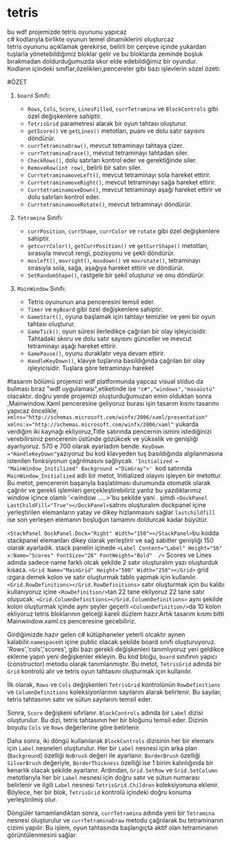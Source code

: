 # tetris
bu wdf projemizde tetris oyununu yapıcaz
<br>
c# kodlarıyla birlikte oyunun temel dinamiklerini oluşturcaz
<br>
tetris oyununu açıklamak gerekirse, belirli bir çerçeve içinde yukardan tuşlarla yönetebildiğimiz bloklar gelir ve bu bloklarda zeminde boşluk bırakmadan doldurduğumuzda skor elde edebildiğimiz bir oyundur.
<br>
Kodların içindeki sınıflar,özelikleri,pencereler gibi bazı işlevlerin sözel özeti:

#ÖZET
1. `board` Sınıfı:
   - `Rows`, `Cols`, `Score`, `LinesFilled`, `currTetramina` ve `BlockControls` gibi özel değişkenlere sahiptir.
   - `TetrisGrid` parametresi alarak bir oyun tahtası oluşturur.
   - `getScore()` ve `getLines()` metotları, puanı ve dolu satır sayısını döndürür.
   - `currTetraminaDraw()`, mevcut tetraminayı tahtaya çizer.
   - `currTetraminaErase()`, mevcut tetraminayı tahtadan siler.
   - `CheckRows()`, dolu satırları kontrol eder ve gerektiğinde siler.
   - `RemoveRow(int row)`, belirli bir satırı siler.
   - `CurrtetraminamoveLeft()`, mevcut tetraminayı sola hareket ettirir.
   - `CurrtetraminamoveRight()`, mevcut tetraminayı sağa hareket ettirir.
   - `CurrtetraminamoveDown()`, mevcut tetraminayı aşağı hareket ettirir ve dolu satırları kontrol eder.
   - `CurrtetraminamoveRotate()`, mevcut tetraminayı döndürür.

2. `Tetramina` Sınıfı:
   - `currPosition`, `currShape`, `currColor` ve `rotate` gibi özel değişkenlere sahiptir.
   - `getcurrColor()`, `getCurrPosition()` ve `getCurrShape()` metotları, sırasıyla mevcut rengi, pozisyonu ve şekli döndürür.
   - `movleft()`, `movright()`, `movdown()` ve `movrotate()`, tetraminayı sırasıyla sola, sağa, aşağıya hareket ettirir ve döndürür.
   - `SetRandomShape()`, rastgele bir şekil oluşturur ve onu döndürür.

3. `MainWindow` Sınıfı:
   - Tetris oyununun ana penceresini temsil eder.
   - `Timer` ve `myBoard` gibi özel değişkenlere sahiptir.
   - `GameStart()`, oyuna başlamak için tahtayı temizler ve yeni bir oyun tahtası oluşturur.
   - `GameTick()`, oyun süresi ilerledikçe çağrılan bir olay işleyicisidir. Tahtadaki skoru ve dolu satır sayısını günceller ve mevcut tetraminayı aşağı hareket ettirir.
   - `GamePause()`, oyunu duraklatır veya devam ettirir.
   - `HandleKeyDown()`, klavye tuşlarına basıldığında çağrılan bir olay işleyicisidir. Tuşlara göre tetraminayı hareket

#tasarım bölümü
projemizi wdf platformunda yapcaz visual stiduo da bulması biraz "wdf uygulaması",etiketinde ise `"c#","windows","masaüstü"` olacaktır.
doğru yerde projemizi oluşturduğumuzan emin olduktan sonra ,Mainwindow.Xaml penceresine geliyoruz burası işin tasarım kısmı tasarımı yapıcaz öncelikle,
`xmlns="http://schemas.microsoft.com/winfx/2006/xaml/presentation"`
`xmlns:x="http://schemas.microsoft.com/winfx/2006/xaml"`
yukarda verdiğim iki kaynağı ekliyoruz,Title satırında pencernin ismini istediğinizi verebilirsiniz pencerenin üstünde gözükcek ve yükselik ve genişliği ayarlıyoruz.
570 e 700 olarak ayarladım bende.
`KeyDown ="HandleKeyDown"`yazıyoruz bu kod klavyeden tuş basıldığında algılanmasına istenilen fonksiyonun çağrılmasını sağlıycak.
`'Initialized = "MainWindow_Initilized" Background ="DimGray">' `kod satırında
`MainWindow_Initialized` adlı bir metot, Initialized olayını işleyen bir metottur. Bu metot, pencerenin başarıyla başlatılması durumunda otomatik olarak çağrılır ve gerekli işlemleri gerçekleştirebiliriz.yanlız bu yazdıklarımız window içince olamlı '<window .....>'bu şekilde yani .
şimdi `<DockPanel LastChildFill="True"></DockPanel>`satrını oluşturalım dockpanel içine yerleştirilen elemanların yatay ve dikey hizlanmasını sağlar `lastchildfill` ise
son yerleşen elemanın boşluğun tamamnı doldurcak kadar büyütür.

`<StackPanel DockPanel.Dock="Right" Width="150"></StackPanel>`bu kodda  stackpanel elemanları dikey olarak yerleştirir ve sağ sabitler genişliği 150 olarak ayarladık.
stack panelin içinede `<Label Content="Label" Height="56" x:Name="Scores" FontSize="28" FontWeight="Bold"  />` Scores ve Lines adında sadece name farklı olcak şekilde 2 satır oluşturalım yazı oluşturduk kısaca.
`<Grid Name="MainGrid" Height="500" Width="250"></Grid>` grid ızgara demek kolon ve satır oluşturmak tablo yapmak için kullanılır.
`<Grid.RowDefinitions></Grid.RowDefinitions>` satır oluşturmak için bu kalıbı kullanıyoruz içine `<RowDefinition/>`tan 22 tane ekliyoruz 22 tane satır oluşucak.
`<Grid.ColumnDefinitions></Grid.ColumnDefinitions>` aynı şekilde kolon oluşturmak içinde aynı şeyler geçerli `<ColumnDefinition/>`da 10 kolon ekliyoruz tetris bloklarının gelceği kareli düzlem hazır.Artık tasarım kısmı bitti Mainwindow.xaml.cs penceresine gecebiliriz.
   
 
Girdiğimizde hazır gelen c# kütüphaneler yeterli olcaktır aynen kalabilir.`namespace`in içine public olacak şekilde board sınıfı oluşturuyoruz.
'Rows','cols','scores', gibi bazı gerekli değişkenleri tanımlıyoruz yeri geldikce ekleme yapın yeni değişkenler ekleyin.
Bu kod bloğu, `board` sınıfının yapıcı (constructor) metodu olarak tanımlanmıştır. Bu metot, `TetrisGrid` adında bir `Grid` kontrolü alır ve tetris oyun tahtasını oluşturmak için kullanılır.

İlk olarak, `Rows` ve `Cols` değişkenleri `TetrisGrid` kontrolünün `RowDefinitions` ve `ColumnDefinitions` koleksiyonlarının sayılarını alarak belirlenir. Bu sayılar, tetris tahtasının satır ve sütun sayılarını temsil eder.

Sonra, `Score` değişkeni sıfırlanır. `BlockControls` adında bir `Label` dizisi oluşturulur. Bu dizi, tetris tahtasının her bir bloğunu temsil eder. Dizinin boyutu `Cols` ve `Rows` değerlerine göre belirlenir.

Daha sonra, iki döngü kullanılarak `BlockControls` dizisinin her bir elemanı için `Label` nesneleri oluşturulur. Her bir `Label` nesnesi için arka plan (`Background`) özelliği `NoBrush` değeri ile ayarlanır. `BorderBrush` özelliği `SilverBrush` değeriyle, `BorderThickness` özelliği ise 1 birim kalınlığında bir kenarlık olacak şekilde ayarlanır. Ardından, `Grid.SetRow` ve `Grid.SetColumn` metotlarıyla her bir `Label` nesnesi için doğru satır ve sütun numarası belirlenir ve ilgili `Label` nesnesi `TetrisGrid.Children` koleksiyonuna eklenir. Böylece, her bir blok, `TetrisGrid` kontrolü içindeki doğru konuma yerleştirilmiş olur.

Döngüler tamamlandıktan sonra, `currTetramina` adında yeni bir `Tetramina` nesnesi oluşturulur ve `currTetraminaDraw` metodu çağrılarak bu tetraminanın çizimi yapılır. Bu işlem, oyun tahtasında başlangıçta aktif olan tetraminanın görüntülenmesini sağlar.










